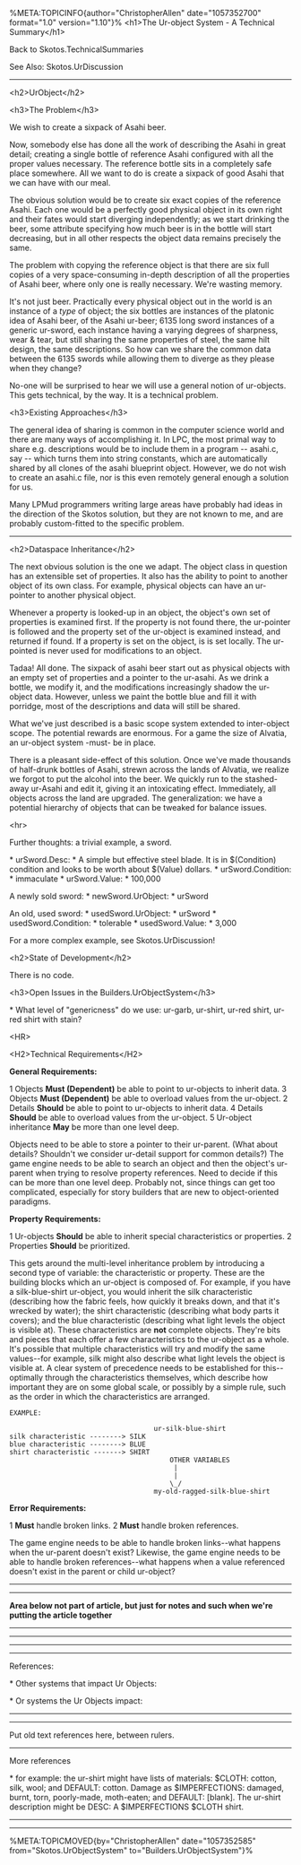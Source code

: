 %META:TOPICINFO{author=\"ChristopherAllen\" date=\"1057352700\"
format=\"1.0\" version=\"1.10\"}% \<h1\>The Ur-object System - A
Technical Summary\</h1\>

Back to Skotos.TechnicalSummaries

See Also: Skotos.UrDiscussion

------------------------------------------------------------------------

\<h2\>UrObject\</h2\>

\<h3\>The Problem\</h3\>

We wish to create a sixpack of Asahi beer.

Now, somebody else has done all the work of describing the Asahi in
great detail; creating a single bottle of reference Asahi configured
with all the proper values necessary. The reference bottle sits in a
completely safe place somewhere. All we want to do is create a sixpack
of good Asahi that we can have with our meal.

The obvious solution would be to create six exact copies of the
reference Asahi. Each one would be a perfectly good physical object in
its own right and their fates would start diverging independently; as we
start drinking the beer, some attribute specifying how much beer is in
the bottle will start decreasing, but in all other respects the object
data remains precisely the same.

The problem with copying the reference object is that there are six full
copies of a very space-consuming in-depth description of all the
properties of Asahi beer, where only one is really necessary. We\'re
wasting memory.

It\'s not just beer. Practically every physical object out in the world
is an instance of a *type* of object; the six bottles are instances of
the platonic idea of Asahi beer, of the Asahi ur-beer; 6135 long sword
instances of a generic ur-sword, each instance having a varying degrees
of sharpness, wear & tear, but still sharing the same properties of
steel, the same hilt design, the same descriptions. So how can we share
the common data between the 6135 swords while allowing them to diverge
as they please when they change?

No-one will be surprised to hear we will use a general notion of
ur-objects. This gets technical, by the way. It is a technical problem.

\<h3\>Existing Approaches\</h3\>

The general idea of sharing is common in the computer science world and
there are many ways of accomplishing it. In LPC, the most primal way to
share e.g. descriptions would be to include them in a program \--
asahi.c, say \-- which turns them into string constants, which are
automatically shared by all clones of the asahi blueprint object.
However, we do not wish to create an asahi.c file, nor is this even
remotely general enough a solution for us.

Many LPMud programmers writing large areas have probably had ideas in
the direction of the Skotos solution, but they are not known to me, and
are probably custom-fitted to the specific problem.

------------------------------------------------------------------------

\<h2\>Dataspace Inheritance\</h2\>

The next obvious solution is the one we adapt. The object class in
question has an extensible set of properties. It also has the ability to
point to another object of its own class. For example, physical objects
can have an ur-pointer to another physical object.

Whenever a property is looked-up in an object, the object\'s own set of
properties is examined first. If the property is not found there, the
ur-pointer is followed and the property set of the ur-object is examined
instead, and returned if found. If a property is set on the object, is
is set locally. The ur-pointed is never used for modifications to an
object.

Tadaa! All done. The sixpack of asahi beer start out as physical objects
with an empty set of properties and a pointer to the ur-asahi. As we
drink a bottle, we modify it, and the modifications increasingly shadow
the ur-object data. However, unless we paint the bottle blue and fill it
with porridge, most of the descriptions and data will still be shared.

What we\'ve just described is a basic scope system extended to
inter-object scope. The potential rewards are enormous. For a game the
size of Alvatia, an ur-object system -must- be in place.

There is a pleasant side-effect of this solution. Once we\'ve made
thousands of half-drunk bottles of Asahi, strewn across the lands of
Alvatia, we realize we forgot to put the alcohol into the beer. We
quickly run to the stashed-away ur-Asahi and edit it, giving it an
intoxicating effect. Immediately, all objects across the land are
upgraded. The generalization: we have a potential hierarchy of objects
that can be tweaked for balance issues.

\<hr\>

Further thoughts: a trivial example, a sword.

\* urSword.Desc: \* A simple but effective steel blade. It is in
\$(Condition) condition and looks to be worth about \$(Value) dollars.
\* urSword.Condition: \* immaculate \* urSword.Value: \* 100,000

A newly sold sword: \* newSword.UrObject: \* urSword

An old, used sword: \* usedSword.UrObject: \* urSword \*
usedSword.Condition: \* tolerable \* usedSword.Value: \* 3,000

For a more complex example, see Skotos.UrDiscussion!

\<h2\>State of Development\</h2\>

There is no code.

\<h3\>Open Issues in the Builders.UrObjectSystem\</h3\>

\* What level of \"genericness\" do we use: ur-garb, ur-shirt, ur-red
shirt, ur-red shirt with stain?

\<HR\>

\<H2\>Technical Requirements\</H2\>

**General Requirements:**

1 Objects **Must (Dependent)** be able to point to ur-objects to inherit
data. 3 Objects **Must (Dependent)** be able to overload values from the
ur-object. 2 Details **Should** be able to point to ur-objects to
inherit data. 4 Details **Should** be able to overload values from the
ur-object. 5 Ur-object inheritance **May** be more than one level deep.

Objects need to be able to store a pointer to their ur-parent. (What
about details? Shouldn\'t we consider ur-detail support for common
details?) The game engine needs to be able to search an object and then
the object\'s ur-parent when trying to resolve property references. Need
to decide if this can be more than one level deep. Probably not, since
things can get too complicated, especially for story builders that are
new to object-oriented paradigms.

**Property Requirements:**

1 Ur-objects **Should** be able to inherit special characteristics or
properties. 2 Properties **Should** be prioritized.

This gets around the multi-level inheritance problem by introducing a
second type of variable: the characteristic or property. These are the
building blocks which an ur-object is composed of. For example, if you
have a silk-blue-shirt ur-object, you would inherit the silk
characteristic (describing how the fabric feels, how quickly it breaks
down, and that it\'s wrecked by water); the shirt characteristic
(describing what body parts it covers); and the blue characteristic
(describing what light levels the object is visible at). These
characteristics are **not** complete objects. They\'re bits and pieces
that each offer a few characteristics to the ur-object as a whole. It\'s
possible that multiple characteristics will try and modify the same
values\--for example, silk might also describe what light levels the
object is visible at. A clear system of precedence needs to be
established for this\--optimally through the characteristics themselves,
which describe how important they are on some global scale, or possibly
by a simple rule, such as the order in which the characteristics are
arranged.

    EXAMPLE:

                                        ur-silk-blue-shirt
    silk characteristic --------> SILK
    blue characteristic --------> BLUE
    shirt characteristic -------> SHIRT
                                            OTHER VARIABLES
                                             |
                                             |
                                            \_/
                                        my-old-ragged-silk-blue-shirt

**Error Requirements:**

1 **Must** handle broken links. 2 **Must** handle broken references.

The game engine needs to be able to handle broken links\--what happens
when the ur-parent doesn\'t exist? Likewise, the game engine needs to be
able to handle broken references\--what happens when a value referenced
doesn\'t exist in the parent or child ur-object?

------------------------------------------------------------------------

------------------------------------------------------------------------

**Area below not part of article, but just for notes and such when
we\'re putting the article together**

------------------------------------------------------------------------

------------------------------------------------------------------------

------------------------------------------------------------------------

------------------------------------------------------------------------

References:

\* Other systems that impact Ur Objects:

\* Or systems the Ur Objects impact:

------------------------------------------------------------------------

------------------------------------------------------------------------

Put old text references here, between rulers.

------------------------------------------------------------------------

More references

\* for example: the ur-shirt might have lists of materials: \$CLOTH:
cotton, silk, wool; and DEFAULT: cotton. Damage as \$IMPERFECTIONS:
damaged, burnt, torn, poorly-made, moth-eaten; and DEFAULT: \[blank\].
The ur-shirt description might be DESC: A \$IMPERFECTIONS \$CLOTH shirt.

------------------------------------------------------------------------

------------------------------------------------------------------------

%META:TOPICMOVED{by=\"ChristopherAllen\" date=\"1057352585\"
from=\"Skotos.UrObjectSystem\" to=\"Builders.UrObjectSystem\"}%
